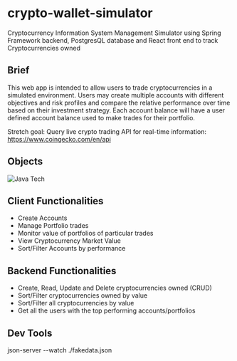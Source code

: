 # crypto-wallet-simulator
Cryptocurrency Information System Management Simulator using Spring Framework backend, PostgresQL database and React front end to track Cryptocurrencies owned

## Brief
This web app is intended to allow users to trade cryptocurrencies in a simulated environment. 
Users may create multiple accounts with different objectives and risk profiles and compare the relative performance over time based on their investment strategy. Each account balance will have a user defined account balance used to make trades for their portfolio.

Stretch goal:
Query live crypto trading API for real-time information: https://www.coingecko.com/en/api

## Objects
![Java Tech](https://user-images.githubusercontent.com/64391406/192101966-2ae26ed9-e16f-4d4b-afac-7e4a308f19c3.jpg)

## Client Functionalities 
- Create Accounts
- Manage Portfolio trades
- Monitor value of portfolios of particular trades
- View Cryptocurrency Market Value
- Sort/Filter Accounts by performance

## Backend Functionalities 
- Create, Read, Update and Delete cryptocurrencies owned (CRUD)
- Sort/Filter cryptocurrencies owned by value
- Sort/Filter all cryptocurrencies by value
- Get all the users with the top performing accounts/portfolios

## Dev Tools
json-server --watch ./fakedata.json 
